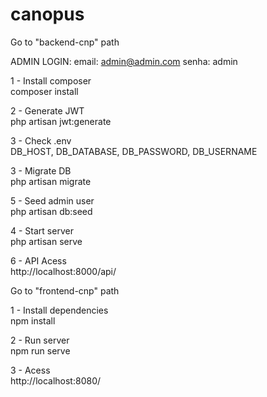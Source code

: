 # canopus

Go to "backend-cnp" path

ADMIN LOGIN:
email: admin@admin.com
senha: admin

1 - Install composer \
composer install

2 - Generate JWT \
php artisan jwt:generate

3 - Check .env \
DB_HOST, DB_DATABASE, DB_PASSWORD, DB_USERNAME

3 - Migrate DB \
php artisan migrate

5 - Seed admin user \
php artisan db:seed

4 - Start server \
php artisan serve



6 - API Acess \
http://localhost:8000/api/

Go to "frontend-cnp" path

1 - Install dependencies \
npm install

2 - Run server \
npm run serve

3 - Acess \
http://localhost:8080/
